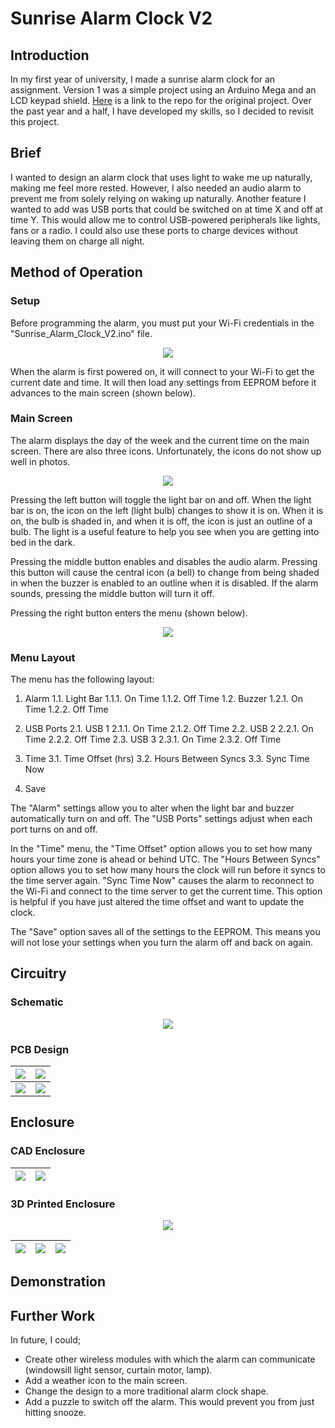 # Sunrise Alarm Clock V2

## Introduction

In my first year of university, I made a sunrise alarm clock for an assignment. Version 1 was a simple project using an Arduino Mega and an LCD keypad shield. [Here](https://github.com/SeanP2001/Arduino_Sunrise_Alarm_Clock) is a link to the repo for the original project. Over the past year and a half, I have developed my skills, so I decided to revisit this project.

## Brief

I wanted to design an alarm clock that uses light to wake me up naturally, making me feel more rested. However, I also needed an audio alarm to prevent me from solely relying on waking up naturally. Another feature I wanted to add was USB ports that could be switched on at time X and off at time Y. This would allow me to control USB-powered peripherals like lights, fans or a radio. I could also use these ports to charge devices without leaving them on charge all night.

## Method of Operation

### Setup

Before programming the alarm, you must put your Wi-Fi credentials in the "Sunrise_Alarm_Clock_V2.ino" file.

<p align="center">
  <img src="./Images/Insert_WiFi_Credentials.png" />
</p>

When the alarm is first powered on, it will connect to your Wi-Fi to get the current date and time. It will then load any settings from EEPROM before it advances to the main screen (shown below).

### Main Screen

The alarm displays the day of the week and the current time on the main screen. There are also three icons. Unfortunately, the icons do not show up well in photos.

<p align="center">
  <img src="./Images/Alarm_Front_On.jpg" />
</p>

Pressing the left button will toggle the light bar on and off. When the light bar is on, the icon on the left (light bulb) changes to show it is on. When it is on, the bulb is shaded in, and when it is off, the icon is just an outline of a bulb. The light is a useful feature to help you see when you are getting into bed in the dark.

Pressing the middle button enables and disables the audio alarm. Pressing this button will cause the central icon (a bell) to change from being shaded in when the buzzer is enabled to an outline when it is disabled. If the alarm sounds, pressing the middle button will turn it off.

Pressing the right button enters the menu (shown below).

<p align="center">
  <img src="./Images/Menu.jpg" />
</p>

### Menu Layout

The menu has the following layout:

1. Alarm
   1.1. Light Bar
    1.1.1. On Time
    1.1.2. Off Time
   1.2. Buzzer
    1.2.1. On Time
    1.2.2. Off Time

2. USB Ports
   2.1. USB 1
    2.1.1. On Time
    2.1.2. Off Time
   2.2. USB 2
    2.2.1. On Time
    2.2.2. Off Time
   2.3. USB 3
    2.3.1. On Time
    2.3.2. Off Time

3. Time
   3.1. Time Offset (hrs)
   3.2. Hours Between Syncs
   3.3. Sync Time Now

4. Save

The "Alarm" settings allow you to alter when the light bar and buzzer automatically turn on and off. The "USB Ports" settings adjust when each port turns on and off.

In the "Time" menu, the "Time Offset" option allows you to set how many hours your time zone is ahead or behind UTC. The "Hours Between Syncs" option allows you to set how many hours the clock will run before it syncs to the time server again. "Sync Time Now" causes the alarm to reconnect to the Wi-Fi and connect to the time server to get the current time. This option is helpful if you have just altered the time offset and want to update the clock.

The "Save" option saves all of the settings to the EEPROM. This means you will not lose your settings when you turn the alarm off and back on again.

## Circuitry

### Schematic

<p align="center">
  <img src="./PCB_Design/Sunrise_Alarm_Clock_Schematic.png" />
</p>

### PCB Design

| <img src="./PCB_Design/Sunrise_Alarm_Clock.png" /> | <img src="./PCB_Design/Sunrise_Alarm_Clock_Back.png" /> |
| -------------------------------------------------- | ------------------------------------------------------- |
| <img src="./Images/PCB_Front.jpg" />               | <img src="./Images/PCB_Back.jpg" />                     |

## Enclosure

### CAD Enclosure

| <img src="./Images/Sunrise_Alarm_Clock_Enclosure_Internals_CAD.png" /> | <img src="./Images/Sunrise_Alarm_Clock_Enclosure_CAD.png" /> |
| ---------------------------------------------------------------------- | ------------------------------------------------------------ |

### 3D Printed Enclosure

<p align="center">
  <img src="./Images/Device_Shell.jpg" />
</p>

| <img src="./Images/Alarm_Left.jpg" /> | <img src="./Images/Alarm_Front_Off.jpg" /> | <img src="./Images/Alarm_Right.jpg" /> |
| ------------------------------------- | ------------------------------------------ | -------------------------------------- |

## Demonstration

## Further Work

In future, I could;

- Create other wireless modules with which the alarm can communicate (windowsill light sensor, curtain motor, lamp).
- Add a weather icon to the main screen.
- Change the design to a more traditional alarm clock shape.
- Add a puzzle to switch off the alarm. This would prevent you from just hitting snooze.
